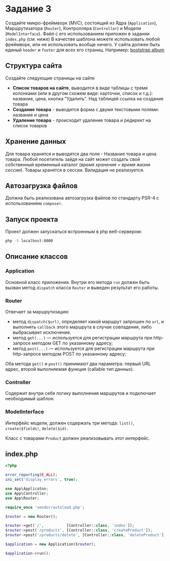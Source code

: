 # Задание 3

Создайте микро-фреймворк (MVC), состоящий из Ядра (`Application`), Маршрутизатора (`Router`), Контроллера (`Controller`) и Модели (`ModelInterface`).
Файл с его использованием приложен в задании `index.php` (см. ниже) 
В качестве шаблона можете использовать любой фреймворк, или не использовать вообще ничего. У сайта должен быть единый `header` и `footer` для всех его страниц. Например: [bootstrap album](https://getbootstrap.com/docs/4.1/examples/album/)

## Структура сайта
Создайте следующие страницы на сайте
- **Список товаров на сайте**, выводится в виде таблицы с тремя колонками (или в другом схожем виде: карточки, список и т.д.): название, цена, кнопка "Удалить". Над таблицей ссылка на создание товара
- **Создание товара** - выводится форма с двумя текстовыми полями: название и цена
- **Удаление товара** - происходит удаление товара и редирект на список товаров

## Хранение данных
Для товара хранятся и выводятся два поля - Название товара и цена товара. Любой посетитель зайдя на сайт может создать свой собственный временный каталог (*время хранения = время жизни сессии*). Товары хранятся в сессии. Валидация не реализуется.

## Автозагрузка файлов
Должна быть реализована автозагрузка файлов по стандарту PSR-4 с использованием `composer`.

## Запуск проекта
Проект должен запускаться встроенным в php веб-сервером:

```sh
php -S localhost:8000
```

## Описание классов

### Application
Основной класс приложения. Внутри его метода `run` должен быть вызван метод `dispatch` класса `Router` и выведен результат его работы.

### Router
Отвечает за маршрутизацию
 - метод `dispatch($url)`, определяет какой маршрут запрошен по `url`, и выполнять `callback` этого маршрута в случае совпадения, либо выбрасывает исключение.
 - метод `get(...)` — используется для регистрации маршрута при http-запросе методом GET по указанному адресу;
 - метод `post(...)` — используется для регистрации маршрута при http-запросе методом POST по указанному адресу;

Оба метода `get()` и `post()` принимают два параметра: первый URL адрес, второй выполняемая функция (callable тип данных).

### Controller
Содержит внутри себя логику выполнения маршрутов и подключает необходимый шаблон.

### ModelInterface
Интерфейс модели, должен содержать три метода: `list()`, `create($fields)`, `delete($id)`.

Класс с товарами `Product` должен реализовывать этот интерфейс.

## index.php
```php
<?php

error_reporting(E_ALL);
ini_set('display_errors', true);

use App\Applicaton;
use App\Controller;
use App\Router;

require_once 'vendor/autoload.php';

$router = new Router();

$router->get('/',          [Controller::class, 'index']);
$router->post('/products', [Controller::class, 'createProduct']);
$router->post('/products/delete', [Controller::class, 'deleteProduct']);

$application = new Application($router);

$application->run();
```